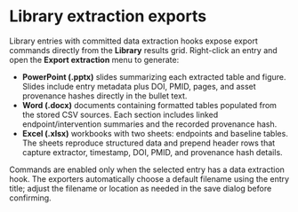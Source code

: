 # Library extraction exports

Library entries with committed data extraction hooks expose export commands directly from the **Library** results grid. Right-click an entry and open the **Export extraction** menu to generate:

- **PowerPoint (.pptx)** slides summarizing each extracted table and figure. Slides include entry metadata plus DOI, PMID, pages, and asset provenance hashes directly in the bullet text.
- **Word (.docx)** documents containing formatted tables populated from the stored CSV sources. Each section includes linked endpoint/intervention summaries and the recorded provenance hash.
- **Excel (.xlsx)** workbooks with two sheets: endpoints and baseline tables. The sheets reproduce structured data and prepend header rows that capture extractor, timestamp, DOI, PMID, and provenance hash details.

Commands are enabled only when the selected entry has a data extraction hook. The exporters automatically choose a default filename using the entry title; adjust the filename or location as needed in the save dialog before confirming.
